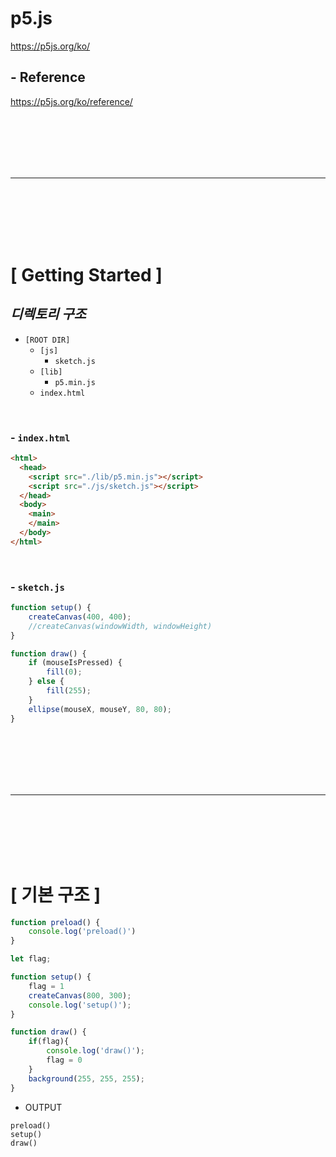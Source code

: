 # p5.js

https://p5js.org/ko/

## - Reference

https://p5js.org/ko/reference/


<br><br><br><br><br>
<hr>
<br><br><br><br><br>

# [ Getting Started ]

##  _디렉토리 구조_

 - `[ROOT DIR]`
    - `[js]`
        - `sketch.js`
    - `[lib]`
        - `p5.min.js`
    - `index.html`

<br>

### - `index.html`

```html
<html>
  <head>
    <script src="./lib/p5.min.js"></script>
    <script src="./js/sketch.js"></script>
  </head>
  <body>
    <main>
    </main>
  </body>
</html>
```

<br>

### -  `sketch.js`

```js
function setup() {
    createCanvas(400, 400);
    //createCanvas(windowWidth, windowHeight)
}

function draw() {
    if (mouseIsPressed) {
        fill(0);
    } else {
        fill(255);
    }
    ellipse(mouseX, mouseY, 80, 80);
}
```

<br><br><br><br><br>
<hr>
<br><br><br><br><br>


# [ 기본 구조 ]

```js
function preload() {
    console.log('preload()')
}

let flag;

function setup() {
    flag = 1
    createCanvas(800, 300);
    console.log('setup()');
}

function draw() {
    if(flag){
        console.log('draw()');
        flag = 0
    }
    background(255, 255, 255);
}
```
 - OUTPUT
```
preload()
setup()
draw()
```

